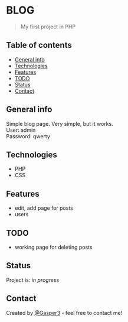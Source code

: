 # BLOG
> My first project in PHP

## Table of contents
* [General info](#general-info)
* [Technologies](#technologies)
* [Features](#features)
* [TODO](#todo)
* [Status](#status)
* [Contact](#contact)

## General info
Simple blog page. Very simple, but it works.  
User: admin  
Password: qwerty

## Technologies
* PHP
* CSS

## Features
* edit, add page for posts
* users

## TODO
* working page for deleting posts

## Status
Project is: _in progress_

## Contact
Created by [@Gasper3](https://github.com/Gasper3) - feel free to contact me!
